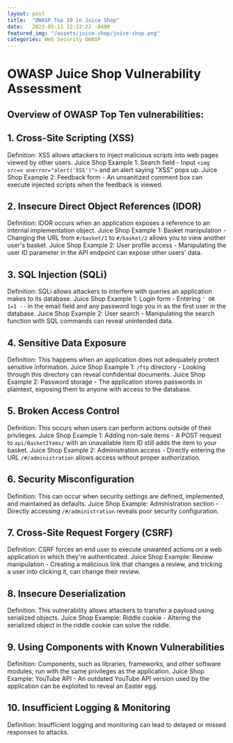 ```yaml
---
layout: post
title:  "OWASP Top 10 in Juice Shop"
date:   2023-05-11 22:22:22 -0400
featured_img: "/assets/juice-shop/juice-shop.png"
categories: Web Security OWASP
---
```


# OWASP Juice Shop Vulnerability Assessment

## Overview of OWASP Top Ten vulnerabilities:

## 1. Cross-Site Scripting (XSS)

Definition: XSS allows attackers to inject malicious scripts into web pages viewed by other users.
Juice Shop Example 1: Search field - Input `<img src=x onerror="alert('XSS')">` and an alert saying "XSS" pops up.
Juice Shop Example 2: Feedback form - An unsanitized comment box can execute injected scripts when the feedback is viewed.


## 2. Insecure Direct Object References (IDOR)

Definition: IDOR occurs when an application exposes a reference to an internal implementation object.
Juice Shop Example 1: Basket manipulation - Changing the URL from `#/basket/1` to `#/basket/2` allows you to view another user's basket.
Juice Shop Example 2: User profile access - Manipulating the user ID parameter in the API endpoint can expose other users' data.

## 3. SQL Injection (SQLi)

Definition: SQLi allows attackers to interfere with queries an application makes to its database.
Juice Shop Example 1: Login form - Entering `' OR 1=1 --` in the email field and any password logs you in as the first user in the database.
Juice Shop Example 2: User search - Manipulating the search function with SQL commands can reveal unintended data.

## 4. Sensitive Data Exposure

Definition: This happens when an application does not adequately protect sensitive information.
Juice Shop Example 1: `/ftp` directory - Looking through this directory can reveal confidential documents.
Juice Shop Example 2: Password storage - The application stores passwords in plaintext, exposing them to anyone with access to the database.

## 5. Broken Access Control

Definition: This occurs when users can perform actions outside of their privileges.
Juice Shop Example 1: Adding non-sale items - A POST request to `api/BasketItems/` with an unavailable item ID still adds the item to your basket.
Juice Shop Example 2: Administration access - Directly entering the URL `/#/administration` allows access without proper authorization.

## 6. Security Misconfiguration

Definition: This can occur when security settings are defined, implemented, and maintained as defaults.
Juice Shop Example: Administration section - Directly accessing `/#/administration` reveals poor security configuration.

## 7. Cross-Site Request Forgery (CSRF)

Definition: CSRF forces an end user to execute unwanted actions on a web application in which they're authenticated.
Juice Shop Example: Review manipulation - Creating a malicious link that changes a review, and tricking a user into clicking it, can change their review.

## 8. Insecure Deserialization

Definition: This vulnerability allows attackers to transfer a payload using serialized objects.
Juice Shop Example: Riddle cookie - Altering the serialized object in the riddle cookie can solve the riddle.

## 9. Using Components with Known Vulnerabilities

Definition: Components, such as libraries, frameworks, and other software modules, run with the same privileges as the application.
Juice Shop Example: YouTube API - An outdated YouTube API version used by the application can be exploited to reveal an Easter egg.

## 10. Insufficient Logging & Monitoring

Definition: Insufficient logging and monitoring can lead to delayed or missed responses to attacks.
